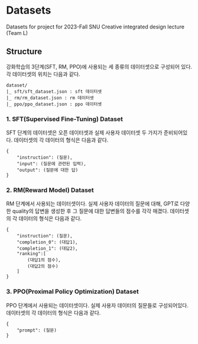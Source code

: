 # Datasets

Datasets for project for 2023-Fall SNU Creative integrated design lecture (Team L)

## Structure

강화학습의 3단계(SFT, RM, PPO)에 사용되는 세 종류의 데이터셋으로 구성되어 있다.
각 데이터셋의 위치는 다음과 같다.
```
dataset/
|_ sft/sft_dataset.json : sft 데이터셋
|_ rm/rm_dataset.json : rm 데이터셋
|_ ppo/ppo_dataset.json : ppo 데이터셋
```

### 1. SFT(Supervised Fine-Tuning) Dataset

SFT 단계의 데이터셋은 오픈 데이터셋과 실제 사용자 데이터셋 두 가지가 준비되어있다.
데이터셋의 각 데이터의 형식은 다음과 같다.
```
{
    "instruction": (질문),
    "input": (질문에 관련된 입력),
    "output": (질문에 대한 답)
}
```

### 2. RM(Reward Model) Dataset

RM 단계에서 사용되는 데이터셋이다. 실제 사용자 데이터의 질문에 대해, GPT로 다양한 quality의 답변을 생성한 후 그 질문에 대한 답변들의 점수를 각각 매겼다.
데이터셋의 각 데이터의 형식은 다음과 같다.
```
{
    "instruction": (질문),
    "completion_0": (대답1),
    "completion_1": (대답2),
    "ranking":[
        (대답1의 점수),
        (대답2의 점수)
    ]
}
```

### 3. PPO(Proximal Policy Optimization) Dataset

PPO 단계에서 사용되는 데이터셋이다. 실제 사용자 데이터의 질문들로 구성되어있다.
데이터셋의 각 데이터의 형식은 다음과 같다.
```
{
    "prompt": (질문)
}
```
